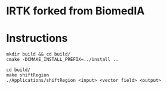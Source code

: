 IRTK forked from BiomedIA
=========================

Instructions
=======
```
mkdir build && cd build/
cmake -DCMAKE_INSTALL_PREFIX=../install ..
```

```
cd build/
make shiftRegion
./Applications/shiftRegion <input> <vector field> <output>
```
